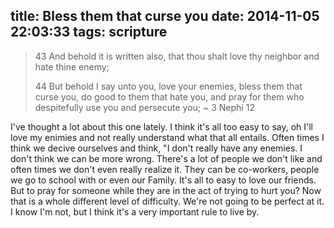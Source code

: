 title: Bless them that curse you
date: 2014-11-05 22:03:33
tags: scripture
---

> 43 And behold it is written also, that thou shalt love thy neighbor and hate thine enemy;
>
> 44 But behold I say unto you, love your enemies, bless them that curse you, do good to them that hate you, and pray for them who despitefully use you and persecute you;
> ~ 3 Nephi 12

I've thought a lot about this one lately. I think it's all too easy to say, oh I'll love my enimies and not really understand what that all entails. Often times I think we decive ourselves  and think, "I don't really have any enemies. I don't think we can be more wrong. There's a lot of people we don't like and often times we don't even really realize it. They can be co-workers, people we go to school with or even our Family. It's all to easy to love our friends. But to pray for someone while they are in the act of trying to hurt you? Now that is a whole different level of difficulty. We're not going to be perfect at it. I know I'm not, but I think it's a very important rule to live by.

